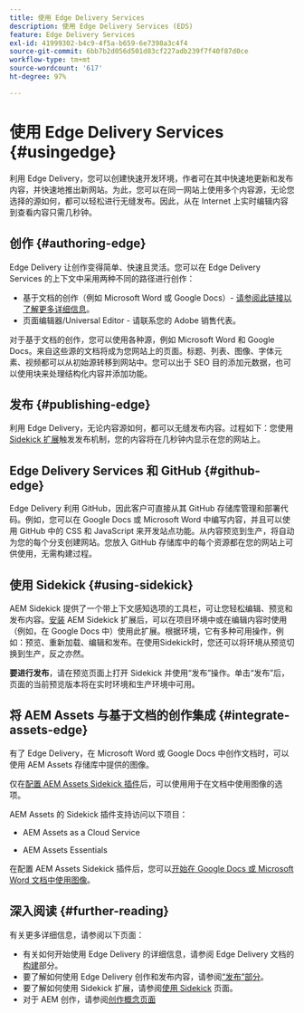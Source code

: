 ```yaml
---
title: 使用 Edge Delivery Services
description: 使用 Edge Delivery Services (EDS)
feature: Edge Delivery Services
exl-id: 41999302-b4c9-4f5a-b659-6e7398a3c4f4
source-git-commit: 6bb7b2d056d501d83cf227adb239f7f40f87d0ce
workflow-type: tm+mt
source-wordcount: '617'
ht-degree: 97%

---
```


# 使用 Edge Delivery Services {#usingedge}

利用 Edge Delivery，您可以创建快速开发环境，作者可在其中快速地更新和发布内容，并快速地推出新网站。为此，您可以在同一网站上使用多个内容源，无论您选择的源如何，都可以轻松进行无缝发布。因此，从在 Internet 上实时编辑内容到查看内容只需几秒钟。

## 创作 {#authoring-edge}

Edge Delivery 让创作变得简单、快速且灵活。您可以在 Edge Delivery Services 的上下文中采用两种不同的路径进行创作：

* 基于文档的创作（例如 Microsoft Word 或 Google Docs）- [请参阅此链接以了解更多详细信息](https://www.hlx.live/docs/authoring)。
* 页面编辑器/Universal Editor - 请联系您的 Adobe 销售代表。

对于基于文档的创作，您可以使用各种源，例如 Microsoft Word 和 Google Docs。来自这些源的文档将成为您网站上的页面。标题、列表、图像、字体元素、视频都可以从初始源转移到网站中。您可以出于 SEO 目的添加元数据，也可以使用块来处理结构化内容并添加功能。

## 发布 {#publishing-edge}

利用 Edge Delivery，无论内容源如何，都可以无缝发布内容。过程如下：您使用 [Sidekick 扩展](#using-sidekick)触发发布机制，您的内容将在几秒钟内显示在您的网站上。

## Edge Delivery Services 和 GitHub {#github-edge}

Edge Delivery 利用 GitHub，因此客户可直接从其 GitHub 存储库管理和部署代码。例如，您可以在 Google Docs 或 Microsoft Word 中编写内容，并且可以使用 GitHub 中的 CSS 和 JavaScript 来开发站点功能。从内容预览到生产，将自动为您的每个分支创建网站。您放入 GitHub 存储库中的每个资源都在您的网站上可供使用，无需构建过程。

## 使用 Sidekick {#using-sidekick}

AEM Sidekick 提供了一个带上下文感知选项的工具栏，可让您轻松编辑、预览和发布内容。[安装](https://www.hlx.live/docs/sidekick-extension) AEM Sidekick 扩展后，可以在项目环境中或在编辑内容时使用（例如，在 Google Docs 中）使用此扩展。根据环境，它有多种可用操作，例如：预览、重新加载、编辑和发布。在使用Sidekick时，您还可以将环境从预览切换到生产，反之亦然。

**要进行发布**，请在预览页面上打开 Sidekick 并使用“发布”操作。单击“发布”后，页面的当前预览版本将在实时环境和生产环境中可用。

## 将 AEM Assets 与基于文档的创作集成 {#integrate-assets-edge}

有了 Edge Delivery，在 Microsoft Word 或 Google Docs 中创作文档时，可以使用 AEM Assets 存储库中提供的图像。

仅在[配置 AEM Assets Sidekick 插件](https://www.hlx.live/developer/configuring-aem-assets-sidekick-plugin)后，可以使用用于在文档中使用图像的选项。

AEM Assets 的 Sidekick 插件支持访问以下项目：

* AEM Assets as a Cloud Service

* AEM Assets Essentials

在配置 AEM Assets Sidekick 插件后，您可以[开始在 Google Docs 或 Microsoft Word 文档中使用图像](https://www.hlx.live/docs/aem-assets-sidekick-plugin)。

## 深入阅读 {#further-reading}

有关更多详细信息，请参阅以下页面：

* 有关如何开始使用 Edge Delivery 的详细信息，请参阅 Edge Delivery 文档的[构建](https://www.hlx.live/docs/#build)部分。
* 要了解如何使用 Edge Delivery 创作和发布内容，请参阅[“发布”部分](https://www.hlx.live/docs/authoring)。
* 要了解如何使用 Sidekick 扩展，请参阅[使用 Sidekick](https://www.hlx.live/docs/sidekick) 页面。
* 对于 AEM 创作，请参阅[创作概念页面](https://experienceleague.adobe.com/docs/experience-manager-cloud-service/content/sites/authoring/getting-started/concepts.html)
